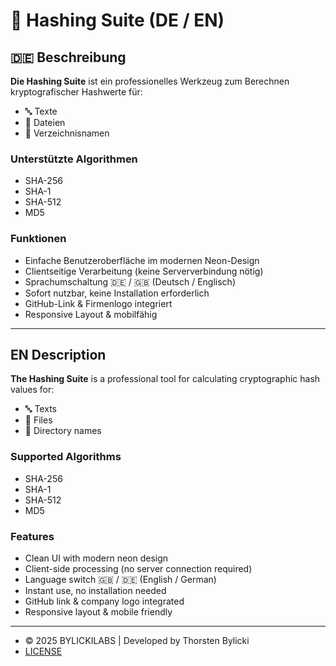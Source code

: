 # 🔐 Hashing Suite (DE / EN)

## 🇩🇪 Beschreibung

**Die Hashing Suite** ist ein professionelles Werkzeug zum Berechnen kryptografischer Hashwerte für:

- 🔤 Texte
- 📄 Dateien
- 📁 Verzeichnisnamen

### Unterstützte Algorithmen
- SHA-256
- SHA-1
- SHA-512
- MD5

### Funktionen
- Einfache Benutzeroberfläche im modernen Neon-Design
- Clientseitige Verarbeitung (keine Serververbindung nötig)
- Sprachumschaltung 🇩🇪 / 🇬🇧 (Deutsch / Englisch)
- Sofort nutzbar, keine Installation erforderlich
- GitHub-Link & Firmenlogo integriert
- Responsive Layout & mobilfähig

---

## EN Description

**The Hashing Suite** is a professional tool for calculating cryptographic hash values for:

- 🔤 Texts
- 📄 Files
- 📁 Directory names

### Supported Algorithms
- SHA-256
- SHA-1
- SHA-512
- MD5

### Features
- Clean UI with modern neon design
- Client-side processing (no server connection required)
- Language switch 🇬🇧 / 🇩🇪 (English / German)
- Instant use, no installation needed
- GitHub link & company logo integrated
- Responsive layout & mobile friendly

---

- © 2025 BYLICKILABS | Developed by Thorsten Bylicki
- [LICENSE](LICENSE)
